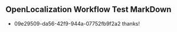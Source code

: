 ## OpenLocalization Workflow Test MarkDown
* 09e29509-da56-42f9-944a-07752fb9f2a2 thanks!

<!--HONumber=Sep16_HO1-->


